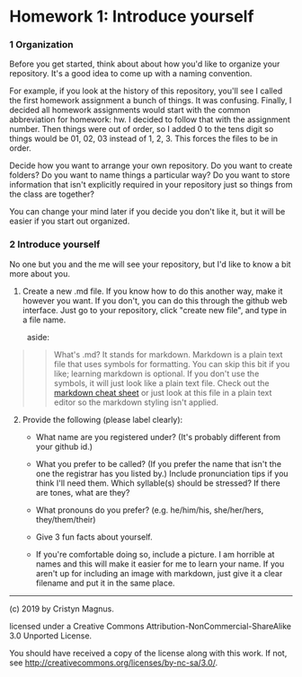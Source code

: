 # Homework 1: Introduce yourself

### 1 Organization

Before you get started, think about about how you'd like to organize your repository.
It's a good idea to come up with a naming convention. 

For example, if you look at the history of this repository, you'll see I called the
first homework assignment a bunch of things. It was confusing. Finally, I decided
all homework assignments would start with the common abbreviation for homework: hw. I
decided to follow that with the assignment number. Then things were out of order, so 
I added 0 to the tens digit so things would be 01, 02, 03 instead of 1, 2, 3. This
forces the files to be in order.

Decide how you want to arrange your own repository. Do you want to create folders?
Do you want to name things a particular way? Do you want to store information that
isn't explicitly required in your repository just so things from the class are together?

You can change your mind later if you decide you don't like it, but it will be easier
if you start out organized.

### 2 Introduce yourself
No one but you and the me will see your repository, but I'd like to know a bit more
about you. 

1. Create a new .md file. If you know how to do this another way, make it however you
want. If you don't, you can do this through the github web interface. Just go
to your repository, click "create new file", and type in a file name. 

        aside: 
> > What's .md? It stands for markdown. Markdown is a plain text file that uses symbols
> > for formatting. You can skip this bit if you like; learning markdown is optional. 
> > If you don't use the symbols, it will just look like a plain text file. Check out
> > the 
> > [markdown cheat sheet](https://github.com/adam-p/markdown-here/wiki/Markdown-Cheatsheet)
> > or just look at this file in a plain text editor so the markdown styling isn't applied.

2. Provide the following (please label clearly):

    * What name are you registered under? (It's probably different from your github id.)
  
    * What you prefer to be called? (If you prefer the name that isn't the one the registrar
    has you listed by.) Include pronunciation tips if you think I'll need them.
    Which syllable(s) should be stressed? If there are tones, what are they?
    
    * What pronouns do you prefer? (e.g. he/him/his, she/her/hers, they/them/their)
    
    * Give 3 fun facts about yourself.
    
    * If you're comfortable doing so, include a picture. I am horrible at names and this will
    make it easier for me to learn your name. If you aren't up for including an image with
    markdown, just give it a clear filename and put it in the same place.

---
(c) 2019 by Cristyn Magnus.

licensed under a
Creative Commons Attribution-NonCommercial-ShareAlike 3.0 Unported License.

You should have received a copy of the license along with this
work.  If not, see http://creativecommons.org/licenses/by-nc-sa/3.0/.